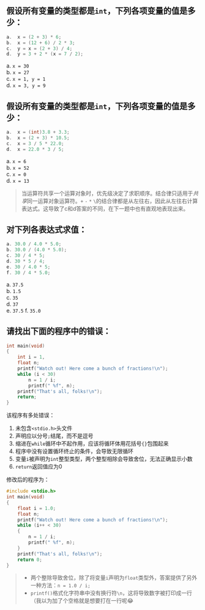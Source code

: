 ## 假设所有变量的类型都是`int`，下列各项变量的值是多少：

```c
a.  x = (2 + 3) * 6;
b.  x = (12 + 6) / 2 * 3;
c.  y = x = (2 + 3) / 4;
d.  y = 3 + 2 * (x = 7 / 2);
```

a. `x = 30`  
b. `x = 27`  
c. `x = 1, y = 1`  
d. `x = 3, y = 9`

## 假设所有变量的类型都是`int`，下列各项变量的值是多少：

```c
a.  x = (int)3.8 + 3.3;
b.  x = (2 + 3) * 10.5;
c.  x = 3 / 5 * 22.0;
d.  x = 22.0 * 3 / 5;
```

a. `x = 6`  
b. `x = 52`  
c. `x = 0`  
d. `x = 13`

> 当运算符共享一个运算对象时，优先级决定了求职顺序。结合律只适用于*共享*同一运算对象运算符。`+` `-` `*` `\`的结合律都是从左往右，因此从左往右计算表达式。这导致了c和d答案的不同，在下一题中也有直观地表现出来。

## 对下列各表达式求值：

```c
a. 30.0 / 4.0 * 5.0;
b. 30.0 / (4.0 * 5.0);
c. 30 / 4 * 5;
d. 30 * 5 / 4;
e. 30 / 4.0 * 5;
f. 30 / 4 * 5.0;
```

a. `37.5`  
b. `1.5`  
c. `35`  
d. `37`  
e. `37.5`
f. `35.0`

## 请找出下面的程序中的错误：

```c
int main(void)
{
	int i = 1,
	float n;
	printf("Watch out! Here come a bunch of fractions!\n");
	while (i < 30)
		n = 1 / i;
		printf(" %f", n);
	printf("That's all, folks!\n");
	return;
}
```

该程序有多处错误：

1. 未包含`<stdio.h>`头文件
2. 声明应以分号`;`结尾，而不是逗号
3. 缩进在`while`循环中不起作用，应该将循环体用花括号`{}`包围起来
3. 程序中没有设置循环终止的条件，会导致无限循环
4. 变量`i`被声明为`int`整型类型，两个整型相除会导致舍位，无法正确显示小数
4. `return`返回值应为0

修改后的程序为：

```c
#include <stdio.h>
int main(void)
{
	float i = 1.0;
	float n;
	printf("Watch out! Here come a bunch of fractions!\n");
	while (i++ < 30)
	{
		n = 1 / i;
		printf(" %f", n);
	}
	printf("That's all, folks!\n");
	return 0;
}
```
> - 两个整除导致舍位，除了将变量`i`声明为`float`类型外，答案提供了另外一种方法：`n = 1.0 / i;`  
> - `printf()`格式化字符串中没有换行符`\n`，这将导致数字被打印成一行（我以为加了个空格就是想要打在一行呢:joy:
